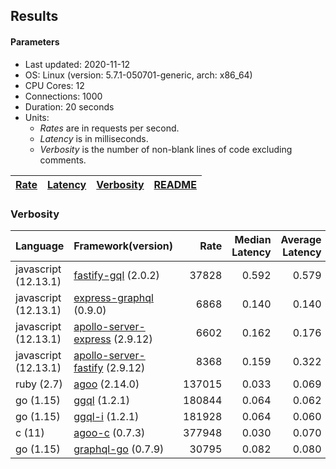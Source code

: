 ## Results

<!-- Result from here -->

#### Parameters
- Last updated: 2020-11-12
- OS: Linux (version: 5.7.1-050701-generic, arch: x86_64)
- CPU Cores: 12
- Connections: 1000
- Duration: 20 seconds
- Units:
  - _Rates_ are in requests per second.
  - _Latency_ is in milliseconds.
  - _Verbosity_ is the number of non-blank lines of code excluding comments.

| [Rate](rates.md) | [Latency](latency.md) | [Verbosity](verbosity.md) | [README](README.md) |
| ---------------- | --------------------- | ------------------------- | ------------------- |

### Verbosity
| Language | Framework(version) | Rate | Median Latency | Average Latency | 90th % | 99th % | Std Dev | Verbosity |
| -------- | ------------------ | ----:| ------------:| ---------------:| ------:| ------:| -------:| ---------:|
| javascript (12.13.1) | [fastify-gql](https://github.com/mcollina/fastify-gql) (2.0.2) | 37828 | 0.592 | 0.579 | 0.655 | 0.680 | 0.08 | **78** |
| javascript (12.13.1) | [express-graphql](https://github.com/graphql/express-graphql) (0.9.0) | 6868 | 0.140 | 0.140 | 0.158 | 0.181 | 0.04 | **78** |
| javascript (12.13.1) | [apollo-server-express](https://github.com/apollographql/apollo-server/tree/master/packages/apollo-server-express) (2.9.12) | 6602 | 0.162 | 0.176 | 0.187 | 0.442 | 0.18 | **94** |
| javascript (12.13.1) | [apollo-server-fastify](https://github.com/apollographql/apollo-server/tree/master/packages/apollo-server-fastify) (2.9.12) | 8368 | 0.159 | 0.322 | 0.836 | 0.840 | 0.33 | **95** |
| ruby (2.7) | [agoo](github.com/ohler55/agoo) (2.14.0) | 137015 | 0.033 | 0.069 | 0.168 | 0.299 | 0.10 | **105** |
| go (1.15) | [ggql](https://github.com/uhn/ggql) (1.2.1) | 180844 | 0.064 | 0.062 | 0.070 | 0.081 | 0.02 | **176** |
| go (1.15) | [ggql-i](https://github.com/uhn/ggql) (1.2.1) | 181928 | 0.064 | 0.060 | 0.070 | 0.083 | 0.02 | **253** |
| c (11) | [agoo-c](github.com/ohler55/agoo-c) (0.7.3) | 377948 | 0.030 | 0.070 | 0.179 | 0.190 | 0.10 | **320** |
| go (1.15) | [graphql-go](https://github.com/graphql-go/graphql) (0.7.9) | 30795 | 0.082 | 0.080 | 0.090 | 0.113 | 0.03 | **378** |
<!-- Result till here -->
